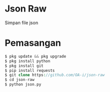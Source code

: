 # Json Raw
Simpan file json
# Pemasangan
```php
$ pkg update && pkg upgrade
$ pkg install python
$ pkg install git
$ pip install requests
$ git clone https://github.com/OA-i/json-raw
$ cd json-raw
$ python json.py
```
